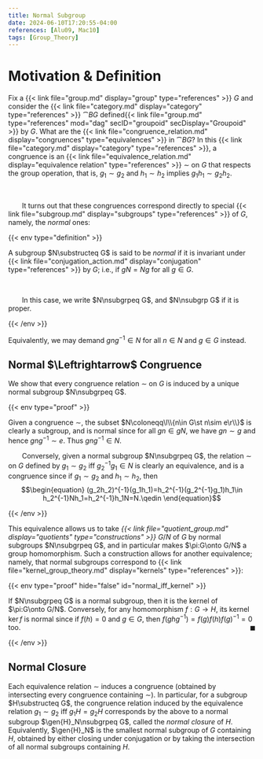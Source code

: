 ```yaml
---
title: Normal Subgroup
date: 2024-06-10T17:20:55-04:00
references: [Alu09, Mac10]
tags: [Group_Theory]
---
```


# Motivation & Definition

Fix a {{< link file="group.md" display="group" type="references" >}} $G$ and consider the {{< link file="category.md" display="category" type="references" >}} $\cat{B}G$ defined{{< link file="group.md" type="references" mod="dag" secID="groupoid" secDisplay="Groupoid" >}} by $G$. What are the {{< link file="congruence_relation.md" display="congruences" type="equivalences" >}} in $\cat{B}G$? In this {{< link file="category.md" display="category" type="references" >}}, a congruence is an {{< link file="equivalence_relation.md" display="equivalence relation" type="references" >}} $\sim$ on $G$ that respects the group operation, that is, $g_1\sim g_2$ and $h_1\sim h_2$ implies $g_1h_1\sim g_2h_2$.

<br>

&emsp;&emsp;It turns out that these congruences correspond directly to special {{< link file="subgroup.md" display="subgroups" type="references" >}} of $G$, namely, the *normal* ones:

{{< env type="definition" >}}

A subgroup $N\substructeq G$ is said to be *normal* if it is invariant under {{< link file="conjugation_action.md" display="conjugation" type="references" >}} by $G$; i.e., if $gN=Ng$ for all $g\in G$.

<br>

&emsp;&emsp;In this case, we write $N\nsubgrpeq G$, and $N\nsubgrp G$ if it is proper.

{{< /env >}}

Equivalently, we may demand $gng^{-1}\in N$ for all $n\in N$ and $g\in G$ instead.

<h2 id="normal_iff_congruence">Normal $\Leftrightarrow$ Congruence</h2>

We show that every congruence relation $\sim$ on $G$ is induced by a unique normal subgroup $N\nsubgrpeq G$.

<div class="space"></div>

{{< env type="proof" >}}

Given a congruence $\sim$, the subset $N\coloneqq\l\\{n\in G\st n\sim e\r\\}$ is clearly a subgroup, and is normal since for all $gn\in gN$, we have $gn\sim g$ and hence $gng^{-1}\sim e$. Thus $gng^{-1}\in N$.
<br>

&emsp;&emsp;Conversely, given a normal subgroup $N\nsubgrpeq G$, the relation $\sim$ on $G$ defined by $g_1\sim g_2$ iff $g_2^{-1}g_1\in N$ is clearly an equivalence, and is a congruence since if $g_1\sim g_2$ and $h_1\sim h_2$, then
$$\begin{equation}
    (g_2h_2)^{-1}(g_1h_1)=h_2^{-1}(g_2^{-1}g_1)h_1\in h_2^{-1}Nh_1=h_2^{-1}h_1N=N.\qedin
\end{equation}$$

{{< /env >}}

This equivalence allows us to take *{{< link file="quotient_group.md" display="quotients" type="constructions" >}}* $G/N$ of $G$ by normal subgroups $N\nsubgrpeq G$, and in particular makes $\pi:G\onto G/N$ a group homomorphism. Such a construction allows for another equivalence; namely, that normal subgroups correspond to {{< link file="kernel_group_theory.md" display="kernels" type="references" >}}:

<div class="space"></div>

{{< env type="proof" hide="false" id="normal_iff_kernel" >}}

If $N\nsubgrpeq G$ is a normal subgroup, then it is the kernel of $\pi:G\onto G/N$. Conversely, for any homomorphism $f:G\to H$, its kernel $\ker f$ is normal since if $f(h)=0$ and $g\in G$, then $f(ghg^{-1})=f(g)f(h)f(g)^{-1}=0$ too.<span style="float:right;">$\blacksquare$</span>

{{< /env >}}

<h2 id="normal_closure">Normal Closure</h2>

Each equivalence relation $\sim$ induces a congruence (obtained by intersecting every congruence containing $\sim$). In particular, for a subgroup $H\substructeq G$, the congruence relation induced by the equivalence relation $g_1\sim g_2$ iff $g_1H=g_2H$ corresponds by the above to a normal subgroup $\gen{H}_N\nsubgrpeq G$, called the *normal closure* of $H$. Equivalently, $\gen{H}_N$ is the smallest normal subgroup of $G$ containing $H$, obtained by either closing under conjugation or by taking the intersection of all normal subgroups containing $H$.
